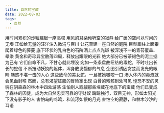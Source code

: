 ```yaml
---
title: 自然的宝藏
date: 2022-08-03
tags:
  - 自然
---
```


用时间累积的沙粒建起一座高塔
用风的耳朵倾听空的寂静
给广袤的空间以时间的无垠
正如给无量的汪洋注入微涓与百川<!--more-->
让花草建一座自然的庭院
巨型廊柱上面攀爬着绿色的藤蔓
底下环状的乳白色的石阶洒上点点光斑
被深浅不一的青苔覆盖、晕染
黄金和奇珍异宝散落四周，释放出耀眼的光彩
绝大部分已被茶褐色的泥土据为己有
它们自命不凡，不甘心就此埋没
宛如一条条盘曲纽结的毒蛇，不时吐出长长的蛇信
不断扭动妖娆的躯体，浑身散发馥郁的气息
企图引诱因贪婪而发光的眼睛
魅惑不堪一击的人心
这些致命的美女蛇，一旦被她噬咬一口
渗入体内的毒液就会见血封喉
然而，总有渴望征服的冒险家出现
白骨的残骸到处可见
惶恐不安的灵魂在阴森森的林木中四处游荡
生怕别人觊觎那些埋藏在地底下的宝藏
他们已变成了森林的囚徒，成为大自然忠实可靠的守财奴
踽踽独行，双目无神，形如太阳光下没有影子的人
害怕鸟的啼鸣，和流泻如银的月光
害怕空的寂静，和林木沙沙的耳语
